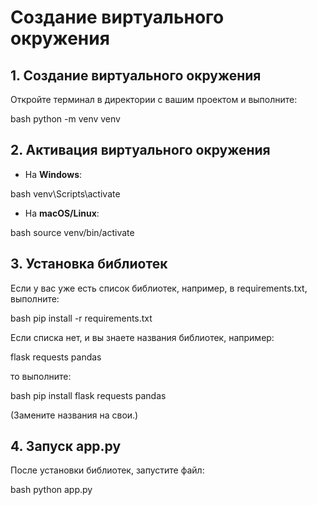 # Создание виртуального окружения

## 1. Создание виртуального окружения

Откройте терминал в директории с вашим проектом и выполните:

bash
python -m venv venv

## 2. Активация виртуального окружения

- На **Windows**:

  
bash
  venv\Scripts\activate
  

- На **macOS/Linux**:

  
bash
  source venv/bin/activate
  

## 3. Установка библиотек

Если у вас уже есть список библиотек, например, в requirements.txt, выполните:

bash
pip install -r requirements.txt

Если списка нет, и вы знаете названия библиотек, например:


flask
requests
pandas

то выполните:

bash
pip install flask requests pandas

(Замените названия на свои.)

## 4. Запуск app.py

После установки библиотек, запустите файл:

bash
python app.py
